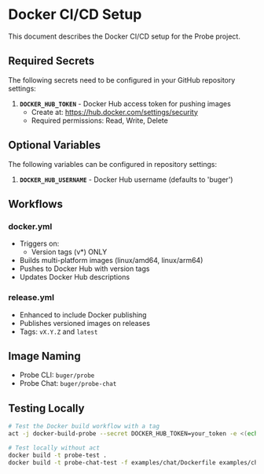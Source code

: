 # Docker CI/CD Setup

This document describes the Docker CI/CD setup for the Probe project.

## Required Secrets

The following secrets need to be configured in your GitHub repository settings:

1. **`DOCKER_HUB_TOKEN`** - Docker Hub access token for pushing images
   - Create at: https://hub.docker.com/settings/security
   - Required permissions: Read, Write, Delete

## Optional Variables

The following variables can be configured in repository settings:

1. **`DOCKER_HUB_USERNAME`** - Docker Hub username (defaults to 'buger')

## Workflows

### docker.yml
- Triggers on:
  - Version tags (v*) ONLY
- Builds multi-platform images (linux/amd64, linux/arm64)
- Pushes to Docker Hub with version tags
- Updates Docker Hub descriptions

### release.yml
- Enhanced to include Docker publishing
- Publishes versioned images on releases
- Tags: `vX.Y.Z` and `latest`

## Image Naming

- Probe CLI: `buger/probe`
- Probe Chat: `buger/probe-chat`

## Testing Locally

```bash
# Test the Docker build workflow with a tag
act -j docker-build-probe --secret DOCKER_HUB_TOKEN=your_token -e <(echo '{"ref": "refs/tags/v1.0.0"}')

# Test locally without act
docker build -t probe-test .
docker build -t probe-chat-test -f examples/chat/Dockerfile examples/chat
```